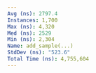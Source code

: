 ```yaml
---
Avg (ns): 2797.4
Instances: 1,700
Max (ns): 4,320
Med (ns): 2529
Min (ns): 2,304
Name: add_sample(...)
StdDev (ns): "523.6"
Total Time (ns): 4,755,604
---
```

